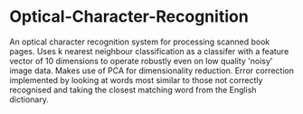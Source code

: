# Optical-Character-Recognition
An optical character recognition system for processing scanned book pages. Uses k nearest neighbour classification as a classifer with a feature vector of 10 dimensions to operate robustly even on low quality 'noisy' image data. Makes use of PCA for dimensionality reduction. Error correction implemented by looking at words most similar to those not correctly recognised and taking the closest matching word from the English dictionary. 
